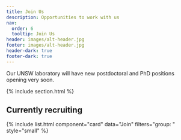 ```yaml
---
title: Join Us
description: Opportunities to work with us
nav:
  order: 6
  tooltip: Join Us
header: images/alt-header.jpg
footer: images/alt-header.jpg
header-dark: true
footer-dark: true
---
```


Our UNSW laboratory will have new postdoctoral and PhD positions opening very soon.

{% include section.html %}

## Currently recruiting

{% include list.html component="card" data="Join" filters="group: " style="small" %}
